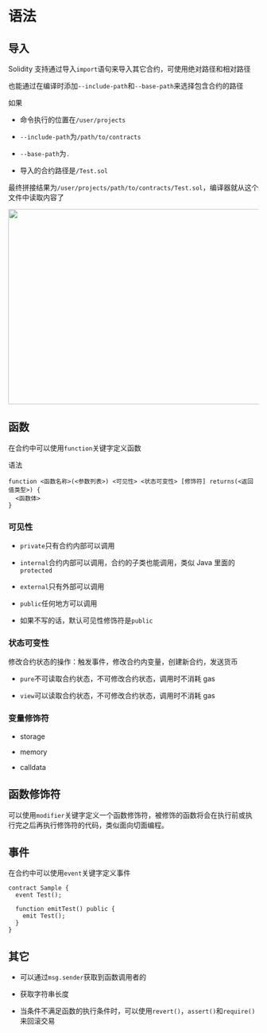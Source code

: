 # 语法
<p id="f1vTRcw2BJLq5L7RQfnQ6P">

## 导入

</p>

<p id="aGG6JfQPryZGDuAMRUUR3E">



</p>

<p id="jSqMi8o9QS8y4TpRHVpvD4">

Solidity 支持通过导入`import`语句来导入其它合约，可使用绝对路径和相对路径

</p>

<p id="9t47mThQukf3kBHkqcBPaW">

也能通过在编译时添加`--include-path`和`--base-path`来选择包含合约的路径

</p>

<p id="jKrcKhzW3rDcqoYoAt9Fg7">

如果

</p>

- 命令执行的位置在`/user/projects`

- `--include-path`为`/path/to/contracts`

- `--base-path`为`.`

- 导入的合约路径是`/Test.sol`

<p id="jvyawXoiHeWYVaKQmw7Kim">

最终拼接结果为`/user/projects/path/to/contracts/Test.sol`，编译器就从这个文件中读取内容了

</p>

<p id="du8QUcp41qS8FqfCszvt4z">

<img src="https://secure2.wostatic.cn/static/j5nEoBnXKKVmEcpQh3Ps3L/image.png?auth_key=1724216295-3en9noPKRxsveHXdjZF7tx-0-48073c1c47b1782527b74a124696a2d6&download=image.png" width="862.000000" height="392.000000">

</p>

<p id="2iK4RYKWeAWJEq8h3ciyXy">

## 函数

</p>

<p id="8NwosyaQdED5aPcBM7gv7F">

在合约中可以使用`function`关键字定义函数

</p>

<p id="hc3rX47e11QCH4B1L8LH9X">

语法

</p>

<p id="g7X2Dj25uGwoXHEhjo5hnG">

```纯文本
function <函数名称>(<参数列表>) <可见性> <状态可变性> [修饰符] returns(<返回值类型>) {
  <函数体>
}
```


</p>

<p id="jWz8ufDZWGYM9xdYpQvtnm">

### 可见性

</p>

- `private`只有合约内部可以调用

- `internal`合约内部可以调用，合约的子类也能调用，类似 Java 里面的`protected`

- `external`只有外部可以调用

- `public`任何地方可以调用

- 如果不写的话，默认可见性修饰符是`public`

<p id="w54a4E8eW4e8oJMPvfJEJb">

### 状态可变性

</p>

<p id="6k4yJhCreP9DM9qTZ41WyV">

修改合约状态的操作：触发事件，修改合约内变量，创建新合约，发送货币

</p>

- `pure`不可读取合约状态，不可修改合约状态，调用时不消耗 gas

- `view`可以读取合约状态，不可修改合约状态，调用时不消耗 gas

<p id="vpNzX1JGUPosaumsJ5yqLV">

### 变量修饰符

</p>

- storage

- memory

- calldata

<p id="fosFV8ypqNWAb36iiDHv4a">

## 函数修饰符

</p>

<p id="iEhgxxCC112YHFFewcwb36">

可以使用`modifier`关键字定义一个函数修饰符，被修饰的函数将会在执行前或执行完之后再执行修饰符的代码，类似面向切面编程。

</p>

<p id="7bqAgBZuFeQbGctGDnaomX">

## 事件

</p>

<p id="4nk75YbnrXHzZuQsNNeBXt">

在合约中可以使用`event`关键字定义事件

</p>

<p id="pYk35nZvAvfWWcTHeqEfFU">

```text
contract Sample {
  event Test();
  
  function emitTest() public {
    emit Test();
  }
}
```


</p>

<p id="as93BWFh22EuQ57wQHzkuq">

## 其它

</p>

- 可以通过`msg.sender`获取到函数调用者的

- 获取字符串长度

- 当条件不满足函数的执行条件时，可以使用`revert()`，`assert()`和`require()`来回滚交易

<p id="mw53Drzt1pTxhomnNXXhDf">



</p>

<p id="iiWjxeAnDDDoyB2WL4J4Pn">



</p>
